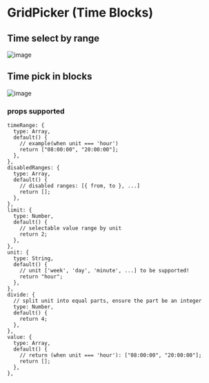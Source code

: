 # GridPicker (Time Blocks)

## Time select by range
![image](https://github.com/user-attachments/assets/1314921e-f664-4d06-804e-655b115bdce9)

## Time pick in blocks
![image](https://github.com/user-attachments/assets/4bf10673-b3c8-4683-b9b8-6fce2cae6fb0)

### props supported
```
timeRange: {
  type: Array,
  default() {
    // example(when unit === 'hour')
    return ["08:00:00", "20:00:00"];
  },
},
disabledRanges: {
  type: Array,
  default() {
    // disabled ranges: [{ from, to }, ...]
    return [];
  },
},
limit: {
  type: Number,
  default() {
    // selectable value range by unit
    return 2;
  },
},
unit: {
  type: String,
  default() {
    // unit ['week', 'day', 'minute', ...] to be supported!
    return "hour";
  },
},
divide: {
  // split unit into equal parts, ensure the part be an integer
  type: Number,
  default() {
    return 4;
  },
},
value: {
  type: Array,
  default() {
    // return (when unit === 'hour'): ["08:00:00", "20:00:00"];
    return [];
  },
},
```


